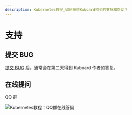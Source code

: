 ```yaml
---
description: Kubernetes教程_如何获得Kuboard相关的支持和帮助？
---
```


# 支持


## 提交 BUG

[提交 BUG](https://github.com/shaohq/kuboard-issues/issues) 后，通常会在第二天得到 Kuboard 作者的答复。

## 在线提问

QQ 群

![Kubernetes教程：QQ群在线答疑](/images/kuboard_qq.png)
